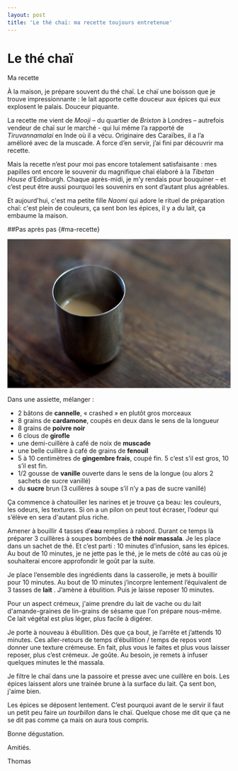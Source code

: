 ```yaml
---
layout: post
title: 'Le thé chaï: ma recette toujours entretenue'
---
```


# Le thé chaï

Ma recette

À la maison, je prépare souvent du thé chaï. Le chaï une boisson que je
trouve impressionnante : le lait apporte cette douceur aux épices qui
eux explosent le palais. Douceur piquante.

La recette me vient de *Mooji* – du quartier de *Brixton* à Londres –
autrefois vendeur de chaï sur le marché - qui lui même l’a rapporté de
*Tiruvannamalai* en Inde où il a vécu. Originaire des Caraïbes, il a l’a
amélioré avec de la muscade. A force d’en servir, j’ai fini par
découvrir ma recette.

Mais la recette n’est pour moi pas encore totalement satisfaisante : mes
papilles ont encore le souvenir du magnifique chaï élaboré à la *Tibetan
House* d’Edinburgh. Chaque après-midi, je m’y rendais pour bouquiner –
et c’est peut être aussi pourquoi les souvenirs en sont d’autant plus
agréables.

Et aujourd'hui, c'est ma petite fille *Naomi* qui adore le rituel de
préparation chaï: c'est plein de couleurs, ça sent bon les épices, il y
a du lait, ça embaume la maison.

##Pas après pas {#ma-recette}

![Recette de chai tea](../assets/img/posts/chai.jpg)

Dans une assiette, mélanger :

-   2 bâtons de **cannelle**, « crashed » en plutôt gros morceaux
-   8 grains de **cardamone**, coupés en deux dans le sens de la
    longueur
-   8 grains de **poivre noir**
-   6 clous de **girofle**
-   une demi-cuillère à café de noix de **muscade**
-   une belle cuillère à café de grains de **fenouil**
-   5 à 10 centimètres de **gingembre frais**, coupé fin. 5 c’est s’il
    est gros, 10 s’il est fin.
-   1/2 gousse de **vanille** ouverte dans le sens de la longue (ou
    alors 2 sachets de sucre vanillé)
-   du **sucre** brun (3 cuillères à soupe s’il n’y a pas de
    sucre vanillé)

Ça commence à chatouiller les narines et je trouve ça beau: les
couleurs, les odeurs, les textures. Si on a un pilon on peut tout
écraser, l’odeur qui s’élève en sera d'autant plus riche.

Amener à bouillir 4 tasses d’**eau** remplies à rabord. Durant ce temps
là préparer 3 cuillères à soupes bombées de **thé noir massala**. Je les
place dans un sachet de thé. Et c’est parti : 10 minutes d’infusion,
sans les épices. Au bout de 10 minutes, je ne jette pas le thé, je le
mets de côté au cas où je souhaiterai encore approfondir le goût par la
suite.

Je place l’ensemble des ingrédients dans la casserolle, je mets à
bouillir pour 10 minutes. Au bout de 10 minutes j’incorpre lentement
l’équivalent de 3 tasses de **lait** . J’amène à ébulition. Puis je
laisse reposer 10 minutes.

Pour un aspect crémeux, j'aime prendre du lait de vache ou du lait
d'amande-graines de lin-grains de sésame que l'on prépare nous-même. Ce
lait végétal est plus léger, plus facile à digérer.

Je porte à nouveau à ébullition. Dès que ça bout, je l’arrête et
j’attends 10 minutes. Ces aller-retours de temps d’ébullition / temps de
repos vont donner une texture crémeuse. En fait, plus vous le faites et
plus vous laisser reposer, plus c’est crémeux. Je goûte. Au besoin, je
remets à infuser quelques minutes le thé massala.

Je filtre le chaï dans une la passoire et presse avec une cuillère en
bois. Les épices laissent alors une trainée brune à la surface du lait.
Ça sent bon, j'aime bien.

Les épices se déposent lentement. C’est pourquoi avant de le servir il
faut un petit peu faire *un tourbillon* dans le chaï. Quelque chose me
dit que ça ne se dit pas comme ça mais on aura tous compris.

Bonne dégustation.

Amitiés.

Thomas
